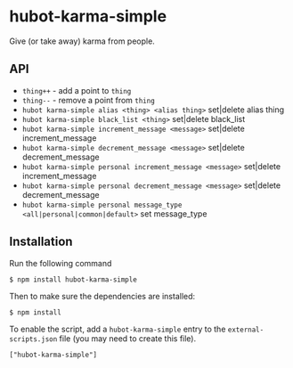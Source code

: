 hubot-karma-simple
==============

Give (or take away) karma from people.

API
---

* `thing++` - add a point to `thing`
* `thing--` - remove a point from `thing`
* `hubot karma-simple alias <thing> <alias thing>` set|delete alias thing 
* `hubot karma-simple black_list <thing>` set|delete black_list 
* `hubot karma-simple increment_message <message>` set|delete increment_message 
* `hubot karma-simple decrement_message <message>` set|delete decrement_message 
* `hubot karma-simple personal increment_message <message>` set|delete increment_message
* `hubot karma-simple personal decrement_message <message>` set|delete decrement_message
* `hubot karma-simple personal message_type <all|personal|common|default>` set message_type

## Installation

Run the following command 

    $ npm install hubot-karma-simple

Then to make sure the dependencies are installed:

    $ npm install

To enable the script, add a `hubot-karma-simple` entry to the `external-scripts.json`
file (you may need to create this file).

    ["hubot-karma-simple"]
